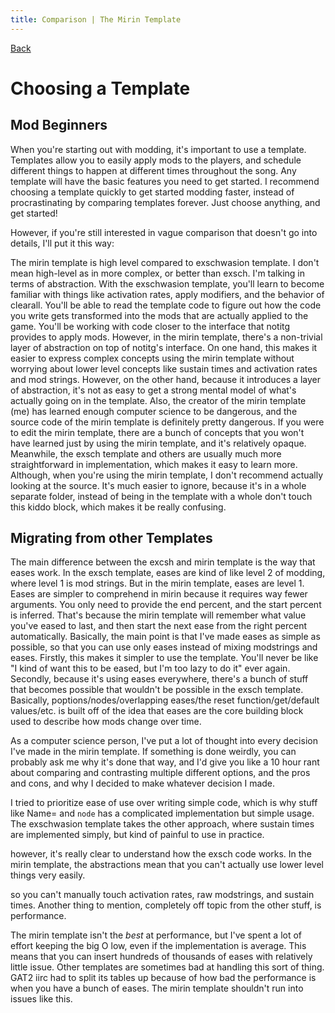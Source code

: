```yaml
---
title: Comparison | The Mirin Template
---
```

[Back](index)
# Choosing a Template
## Mod Beginners
When you're starting out with modding, it's important to use a template. Templates allow you to easily apply mods to the players, and schedule different things to happen at different times throughout the song. Any template will have the basic features you need to get started. I recommend choosing a template quickly to get started modding faster, instead of procrastinating by comparing templates forever. Just choose anything, and get started!

However, if you're still interested in vague comparison that doesn't go into details, I'll put it this way:

The mirin template is high level compared to exschwasion template. I don't mean high-level as in more complex, or better than exsch. I'm talking in terms of abstraction. With the exschwasion template, you'll learn to become familiar with things like activation rates, apply modifiers, and the behavior of clearall. You'll be able to read the template code to figure out how the code you write gets transformed into the mods that are actually applied to the game. You'll be working with code closer to the interface that notitg provides to apply mods. However, in the mirin template, there's a non-trivial layer of abstraction on top of notitg's interface. On one hand, this makes it easier to express complex concepts using the mirin template without worrying about lower level concepts like sustain times and activation rates and mod strings. However, on the other hand, because it introduces a layer of abstraction, it's not as easy to get a strong mental model of what's actually going on in the template. Also, the creator of the mirin template (me) has learned enough computer science to be dangerous, and the source code of the mirin template is definitely pretty dangerous. If you were to edit the mirin template, there are a bunch of concepts that you won't have learned just by using the mirin template, and it's relatively opaque. Meanwhile, the exsch template and others are usually much more straightforward in implementation, which makes it easy to learn more. Although, when you're using the mirin template, I don't recommend actually looking at the source. It's much easier to ignore, because it's in a whole separate folder, instead of being in the template with a whole don't touch this kiddo block, which makes it be really confusing.

## Migrating from other Templates
The main difference between the excsh and mirin template is the way that eases work. In the exsch template, eases are kind of like level 2 of modding, where level 1 is mod strings. But in the mirin template, eases are level 1. Eases are simpler to comprehend in mirin because it requires way fewer arguments. You only need to provide the end percent, and the start percent is inferred. That's because the mirin template will remember what value you've eased to last, and then start the next ease from the right percent automatically. Basically, the main point is that I've made eases as simple as possible, so that you can use only eases instead of mixing modstrings and eases. Firstly, this makes it simpler to use the template. You'll never be like "I kind of want this to be eased, but I'm too lazy to do it" ever again. Secondly, because it's using eases everywhere, there's a bunch of stuff that becomes possible that wouldn't be possible in the exsch template. Basically, poptions/nodes/overlapping eases/the reset function/get/default values/etc. is built off of the idea that eases are the core building block used to describe how mods change over time.

As a computer science person, I've put a lot of thought into every decision I've made in the mirin template. If something is done weirdly, you can probably ask me why it's done that way, and I'd give you like a 10 hour rant about comparing and contrasting multiple different options, and the pros and cons, and why I decided to make whatever decision I made.

I tried to prioritize ease of use over writing simple code, which is why stuff like Name= and `node` has a complicated implementation but simple usage.
The exschwasion template takes the other approach, where sustain times are implemented simply, but kind of painful to use in practice.

however, it's really clear to understand how the exsch code works. In the mirin template, the abstractions mean that you can't actually use lower level things very easily.

so you can't manually touch activation rates, raw modstrings, and sustain times. Another thing to mention, completely off topic from the other stuff, is performance.

The mirin template isn't the *best* at performance, but I've spent a lot of effort keeping the big O low, even if the implementation is average. This means that you can insert hundreds of thousands of eases with relatively little issue. Other templates are sometimes bad at handling this sort of thing. GAT2 iirc had to split its tables up because of how bad the performance is when you have a bunch of eases. The mirin template shouldn't run into issues like this.

